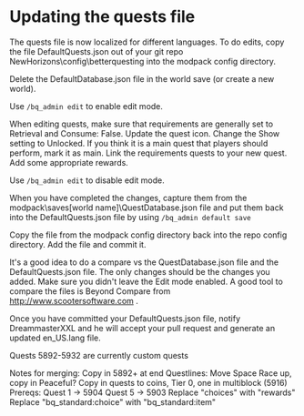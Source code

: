 # Updating the quests file #

The quests file is now localized for different languages.  To do edits, copy the file DefaultQuests.json out of your git repo NewHorizons\config\betterquesting into the modpack config directory.  

Delete the DefaultDatabase.json file in the world save (or create a new world).  

Use `/bq_admin edit` to enable edit mode. 

When editing quests, make sure that requirements are generally set to Retrieval and Consume: False. Update the quest icon. Change the Show setting to Unlocked. If you think it is a main quest that players should perform, mark it as main.  Link the requirements quests to your new quest. Add some appropriate rewards.

Use `/bq_admin edit` to disable edit mode.

When you have completed the changes, capture them from the modpack\saves\[world name]\QuestDatabase.json file and put them back into the DefaultQuests.json file by using 
`/bq_admin default save `

Copy the file from the modpack config directory back into the repo config directory.  Add the file and commit it.

It's a good idea to do a compare vs the QuestDatabase.json file and the DefaultQuests.json file.  The only changes should be the changes you added.  Make sure you didn't leave the Edit mode enabled. A good tool to compare the files is Beyond Compare from http://www.scootersoftware.com .

Once you have committed your DefaultQuests.json file, notify DreammasterXXL and he will accept your pull request and generate an updated en_US.lang file.

Quests 5892-5932 are currently custom quests

Notes for merging:
Copy in 5892+ at end
Questlines:	Move Space Race up, copy in Peaceful?
			Copy in quests to coins, Tier 0, one in multiblock (5916)
Prereqs:	Quest 1 -> 5904
			Quest 5 -> 5903
Replace "choices" with "rewards"
Replace "bq_standard:choice" with "bq_standard:item"
